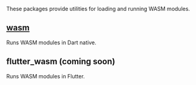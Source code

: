 These packages provide utilities for loading and running WASM modules.

## [wasm](https://github.com/dart-lang/wasm/blob/main/wasm/README.md)

Runs WASM modules in Dart native.

## flutter_wasm (coming soon)

Runs WASM modules in Flutter.
